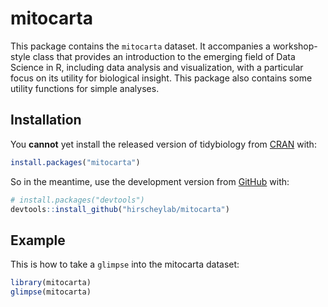 
# mitocarta

<!-- badges: start -->
<!-- badges: end -->

This package contains the `mitocarta` dataset. It accompanies a workshop-style class that provides an
introduction to the emerging field of Data Science in R, including data
analysis and visualization, with a particular focus on its utility for
biological insight. This package also contains some utility functions for simple analyses.

## Installation

You **cannot** yet install the released version of tidybiology from
[CRAN](https://CRAN.R-project.org) with:

``` r
install.packages("mitocarta")
```

So in the meantime, use the development version from
[GitHub](https://github.com/hirscheylab/mitocarta) with:

``` r
# install.packages("devtools")
devtools::install_github("hirscheylab/mitocarta")
```


## Example

This is how to take a `glimpse` into the mitocarta dataset:

``` r
library(mitocarta)
glimpse(mitocarta)
```
